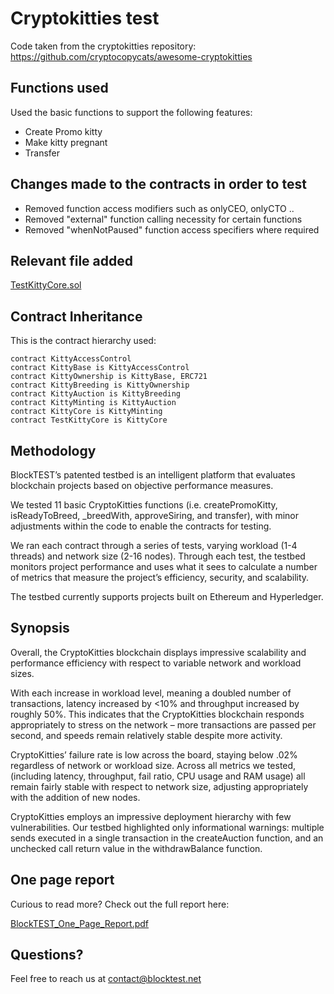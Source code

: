 # Cryptokitties test

Code taken from the cryptokitties repository: https://github.com/cryptocopycats/awesome-cryptokitties

## Functions used

Used the basic functions to support the following features:

- Create Promo kitty
- Make kitty pregnant
- Transfer

## Changes made to the contracts in order to test

- Removed function access modifiers such as onlyCEO, onlyCTO ..
- Removed "external" function calling necessity for certain functions
- Removed "whenNotPaused" function access specifiers where required

## Relevant file added

[TestKittyCore.sol](https://github.com/blocktest-official/cryptokitties-test/blob/master/contracts/TestKittyCore.sol)

## Contract Inheritance

This is the contract hierarchy used:
``` solidity
contract KittyAccessControl
contract KittyBase is KittyAccessControl
contract KittyOwnership is KittyBase, ERC721
contract KittyBreeding is KittyOwnership
contract KittyAuction is KittyBreeding
contract KittyMinting is KittyAuction
contract KittyCore is KittyMinting
contract TestKittyCore is KittyCore
```

## Methodology

BlockTEST’s patented testbed is an intelligent platform that evaluates blockchain projects based on objective performance measures.

We tested 11 basic CryptoKitties functions (i.e. createPromoKitty, isReadyToBreed, \_breedWith, approveSiring, and transfer), with minor adjustments within the code to enable the contracts for testing. 

We ran each contract through a series of tests, varying workload (1-4 threads) and network size (2-16 nodes). Through each test, the testbed monitors project performance and uses what it sees to calculate a number of metrics that measure the project’s efficiency, security, and scalability.

The testbed currently supports projects built on Ethereum and Hyperledger.

## Synopsis

Overall, the CryptoKitties blockchain displays impressive scalability and performance efficiency with respect to variable network and workload sizes.

With each increase in workload level, meaning a doubled number of transactions, latency increased by <10% and throughput increased by roughly 50%. This indicates that the CryptoKitties blockchain responds appropriately to stress on the network – more transactions are passed per second, and speeds remain relatively stable despite more activity.

CryptoKitties’ failure rate is low across the board, staying below .02% regardless of network or workload size. Across all metrics we tested, (including latency, throughput, fail ratio, CPU usage and RAM usage) all remain fairly stable with respect to network size, adjusting appropriately with the addition of new nodes.

CryptoKitties employs an impressive deployment hierarchy with few vulnerabilities. Our testbed highlighted only informational warnings: multiple sends executed in a single transaction in the createAuction function, and an unchecked call return value in the withdrawBalance function.

## One page report

Curious to read more? Check out the full report here:

[BlockTEST_One_Page_Report.pdf](https://github.com/blocktest-official/cryptokitties-test/blob/master/BlockTEST_One_Page_Report.pdf)

## Questions?

Feel free to reach us at contact@blocktest.net
